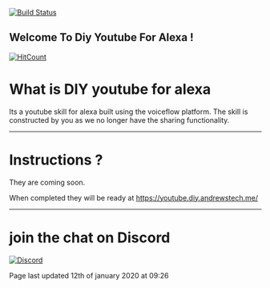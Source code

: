 [![Build Status](https://dev.azure.com/2000293/Diy%20alexa/_apis/build/status/unofficial-skills.DIY-youtube-for-alexa?branchName=documentation)](https://dev.azure.com/2000293/Diy%20alexa/_build/latest?definitionId=1&branchName=documentation)
## Welcome To Diy Youtube For Alexa !

[![HitCount](http://hits.dwyl.com/unofficial-skills/DIY-youtube-for-alexa.svg)](http://hits.dwyl.com/unofficial-skills/DIY-youtube-for-alexa)

# What is DIY youtube for alexa

Its a youtube skill for alexa built using the voiceflow platform. The skill is constructed by you as we no longer have the sharing functionality.

-------------------------------------------------------------------------------------

# Instructions ?

They are coming soon.

When completed they will be ready at https://youtube.diy.andrewstech.me/


-------------------------------------------------------------------------------------
# join the chat on Discord

[![Discord](https://img.shields.io/discord/735427271267188758)](https://discord.me/andrewstech-discord)

Page last updated 12th of january 2020 at 09:26
